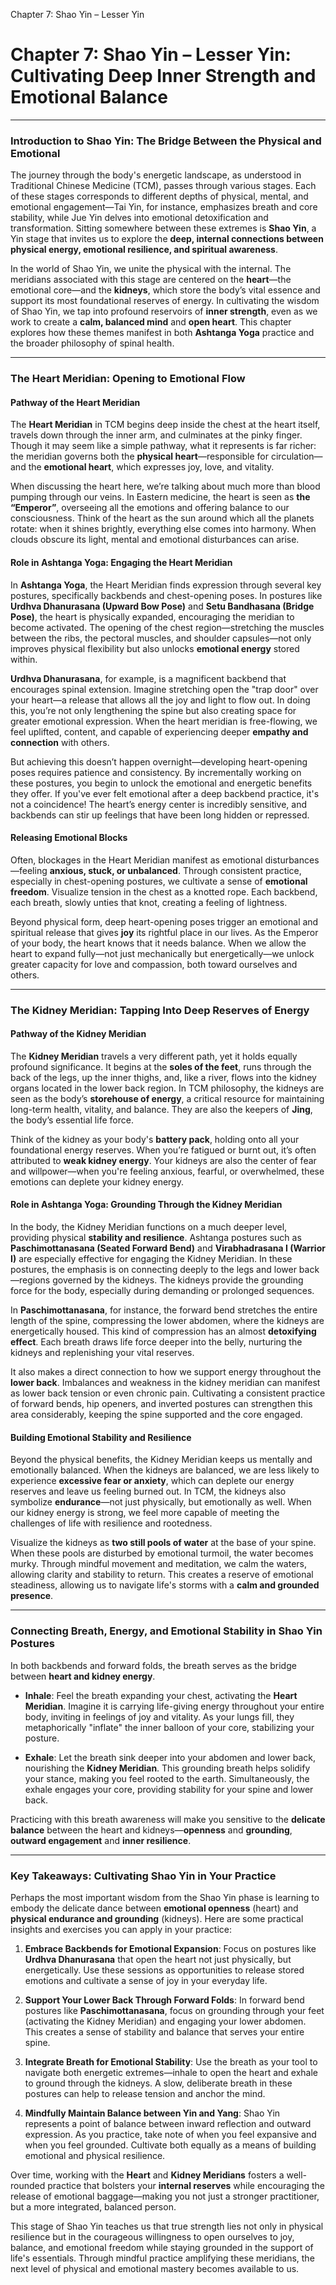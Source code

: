 Chapter 7: Shao Yin – Lesser Yin

# Chapter 7: Shao Yin – Lesser Yin: Cultivating Deep Inner Strength and Emotional Balance

---

### **Introduction to Shao Yin: The Bridge Between the Physical and Emotional**

The journey through the body's energetic landscape, as understood in Traditional Chinese Medicine (TCM), passes through various stages. Each of these stages corresponds to different depths of physical, mental, and emotional engagement—Tai Yin, for instance, emphasizes breath and core stability, while Jue Yin delves into emotional detoxification and transformation. Sitting somewhere between these extremes is **Shao Yin**, a Yin stage that invites us to explore the **deep, internal connections between physical energy, emotional resilience, and spiritual awareness**.

In the world of Shao Yin, we unite the physical with the internal. The meridians associated with this stage are centered on the **heart**—the emotional core—and the **kidneys**, which store the body’s vital essence and support its most foundational reserves of energy. In cultivating the wisdom of Shao Yin, we tap into profound reservoirs of **inner strength**, even as we work to create a **calm, balanced mind** and **open heart**. This chapter explores how these themes manifest in both **Ashtanga Yoga** practice and the broader philosophy of spinal health.

---

### **The Heart Meridian: Opening to Emotional Flow**

#### **Pathway of the Heart Meridian**
The **Heart Meridian** in TCM begins deep inside the chest at the heart itself, travels down through the inner arm, and culminates at the pinky finger. Though it may seem like a simple pathway, what it represents is far richer: the meridian governs both the **physical heart**—responsible for circulation—and the **emotional heart**, which expresses joy, love, and vitality. 

When discussing the heart here, we’re talking about much more than blood pumping through our veins. In Eastern medicine, the heart is seen as **the “Emperor”**, overseeing all the emotions and offering balance to our consciousness. Think of the heart as the sun around which all the planets rotate: when it shines brightly, everything else comes into harmony. When clouds obscure its light, mental and emotional disturbances can arise.

#### **Role in Ashtanga Yoga: Engaging the Heart Meridian**
In **Ashtanga Yoga**, the Heart Meridian finds expression through several key postures, specifically backbends and chest-opening poses. In postures like **Urdhva Dhanurasana (Upward Bow Pose)** and **Setu Bandhasana (Bridge Pose)**, the heart is physically expanded, encouraging the meridian to become activated. The opening of the chest region—stretching the muscles between the ribs, the pectoral muscles, and shoulder capsules—not only improves physical flexibility but also unlocks **emotional energy** stored within.

**Urdhva Dhanurasana**, for example, is a magnificent backbend that encourages spinal extension. Imagine stretching open the "trap door" over your heart—a release that allows all the joy and light to flow out. In doing this, you’re not only lengthening the spine but also creating space for greater emotional expression. When the heart meridian is free-flowing, we feel uplifted, content, and capable of experiencing deeper **empathy and connection** with others.

But achieving this doesn’t happen overnight—developing heart-opening poses requires patience and consistency. By incrementally working on these postures, you begin to unlock the emotional and energetic benefits they offer. If you've ever felt emotional after a deep backbend practice, it's not a coincidence! The heart’s energy center is incredibly sensitive, and backbends can stir up feelings that have been long hidden or repressed.

#### **Releasing Emotional Blocks**
Often, blockages in the Heart Meridian manifest as emotional disturbances—feeling **anxious, stuck, or unbalanced**. Through consistent practice, especially in chest-opening postures, we cultivate a sense of **emotional freedom**. Visualize tension in the chest as a knotted rope. Each backbend, each breath, slowly unties that knot, creating a feeling of lightness.

Beyond physical form, deep heart-opening poses trigger an emotional and spiritual release that gives **joy** its rightful place in our lives. As the Emperor of your body, the heart knows that it needs balance. When we allow the heart to expand fully—not just mechanically but energetically—we unlock greater capacity for love and compassion, both toward ourselves and others.

---

### **The Kidney Meridian: Tapping Into Deep Reserves of Energy**

#### **Pathway of the Kidney Meridian**
The **Kidney Meridian** travels a very different path, yet it holds equally profound significance. It begins at the **soles of the feet**, runs through the back of the legs, up the inner thighs, and, like a river, flows into the kidney organs located in the lower back region. In TCM philosophy, the kidneys are seen as the body’s **storehouse of energy**, a critical resource for maintaining long-term health, vitality, and balance. They are also the keepers of **Jing**, the body’s essential life force.

Think of the kidney as your body's **battery pack**, holding onto all your foundational energy reserves. When you’re fatigued or burnt out, it’s often attributed to **weak kidney energy**. Your kidneys are also the center of fear and willpower—when you're feeling anxious, fearful, or overwhelmed, these emotions can deplete your kidney energy.

#### **Role in Ashtanga Yoga: Grounding Through the Kidney Meridian**
In the body, the Kidney Meridian functions on a much deeper level, providing physical **stability and resilience**. Ashtanga postures such as **Paschimottanasana (Seated Forward Bend)** and **Virabhadrasana I (Warrior I)** are especially effective for engaging the Kidney Meridian. In these postures, the emphasis is on connecting deeply to the legs and lower back—regions governed by the kidneys. The kidneys provide the grounding force for the body, especially during demanding or prolonged sequences.

In **Paschimottanasana**, for instance, the forward bend stretches the entire length of the spine, compressing the lower abdomen, where the kidneys are energetically housed. This kind of compression has an almost **detoxifying effect**. Each breath draws life force deeper into the belly, nurturing the kidneys and replenishing your vital reserves.

It also makes a direct connection to how we support energy throughout the **lower back**. Imbalances and weakness in the kidney meridian can manifest as lower back tension or even chronic pain. Cultivating a consistent practice of forward bends, hip openers, and inverted postures can strengthen this area considerably, keeping the spine supported and the core engaged.

#### **Building Emotional Stability and Resilience**
Beyond the physical benefits, the Kidney Meridian keeps us mentally and emotionally balanced. When the kidneys are balanced, we are less likely to experience **excessive fear or anxiety**, which can deplete our energy reserves and leave us feeling burned out. In TCM, the kidneys also symbolize **endurance**—not just physically, but emotionally as well. When our kidney energy is strong, we feel more capable of meeting the challenges of life with resilience and rootedness. 

Visualize the kidneys as **two still pools of water** at the base of your spine. When these pools are disturbed by emotional turmoil, the water becomes murky. Through mindful movement and meditation, we calm the waters, allowing clarity and stability to return. This creates a reserve of emotional steadiness, allowing us to navigate life's storms with a **calm and grounded presence**.

---

### **Connecting Breath, Energy, and Emotional Stability in Shao Yin Postures**

In both backbends and forward folds, the breath serves as the bridge between **heart and kidney energy**. 

- **Inhale**: Feel the breath expanding your chest, activating the **Heart Meridian**. Imagine it is carrying life-giving energy throughout your entire body, inviting in feelings of joy and vitality. As your lungs fill, they metaphorically "inflate" the inner balloon of your core, stabilizing your posture.
  
- **Exhale**: Let the breath sink deeper into your abdomen and lower back, nourishing the **Kidney Meridian**. This grounding breath helps solidify your stance, making you feel rooted to the earth. Simultaneously, the exhale engages your core, providing stability for your spine and lower back.

Practicing with this breath awareness will make you sensitive to the **delicate balance** between the heart and kidneys—**openness** and **grounding**, **outward engagement** and **inner resilience**.

---

### **Key Takeaways: Cultivating Shao Yin in Your Practice**

Perhaps the most important wisdom from the Shao Yin phase is learning to embody the delicate dance between **emotional openness** (heart) and **physical endurance and grounding** (kidneys). Here are some practical insights and exercises you can apply in your practice:

1. **Embrace Backbends for Emotional Expansion**: Focus on postures like **Urdhva Dhanurasana** that open the heart not just physically, but energetically. Use these sessions as opportunities to release stored emotions and cultivate a sense of joy in your everyday life.
   
2. **Support Your Lower Back Through Forward Folds**: In forward bend postures like **Paschimottanasana**, focus on grounding through your feet (activating the Kidney Meridian) and engaging your lower abdomen. This creates a sense of stability and balance that serves your entire spine.

3. **Integrate Breath for Emotional Stability**: Use the breath as your tool to navigate both energetic extremes—inhale to open the heart and exhale to ground through the kidneys. A slow, deliberate breath in these postures can help to release tension and anchor the mind.

4. **Mindfully Maintain Balance between Yin and Yang**: Shao Yin represents a point of balance between inward reflection and outward expression. As you practice, take note of when you feel expansive and when you feel grounded. Cultivate both equally as a means of building emotional and physical resilience.

Over time, working with the **Heart** and **Kidney Meridians** fosters a well-rounded practice that bolsters your **internal reserves** while encouraging the release of emotional baggage—making you not just a stronger practitioner, but a more integrated, balanced person.

This stage of Shao Yin teaches us that true strength lies not only in physical resilience but in the courageous willingness to open ourselves to joy, balance, and emotional freedom while staying grounded in the support of life's essentials. Through mindful practice amplifying these meridians, the next level of physical and emotional mastery becomes available to us.